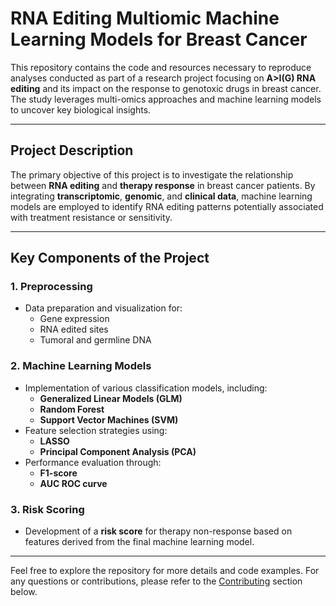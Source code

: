 # RNA Editing Multiomic Machine Learning Models for Breast Cancer

This repository contains the code and resources necessary to reproduce analyses conducted as part of a research project focusing on **A>I(G) RNA editing** and its impact on the response to genotoxic drugs in breast cancer. The study leverages multi-omics approaches and machine learning models to uncover key biological insights.

---

## Project Description

The primary objective of this project is to investigate the relationship between **RNA editing** and **therapy response** in breast cancer patients. By integrating **transcriptomic**, **genomic**, and **clinical data**, machine learning models are employed to identify RNA editing patterns potentially associated with treatment resistance or sensitivity.

---

## Key Components of the Project

### 1. **Preprocessing**
   - Data preparation and visualization for:
     - Gene expression
     - RNA edited sites
     - Tumoral and germline DNA

### 2. **Machine Learning Models**
   - Implementation of various classification models, including:
     - **Generalized Linear Models (GLM)**
     - **Random Forest**
     - **Support Vector Machines (SVM)**
   - Feature selection strategies using:
     - **LASSO**
     - **Principal Component Analysis (PCA)**
   - Performance evaluation through:
     - **F1-score**
     - **AUC ROC curve**

### 3. **Risk Scoring**
   - Development of a **risk score** for therapy non-response based on features derived from the final machine learning model.

---

Feel free to explore the repository for more details and code examples. For any questions or contributions, please refer to the [Contributing](#contributing) section below.
